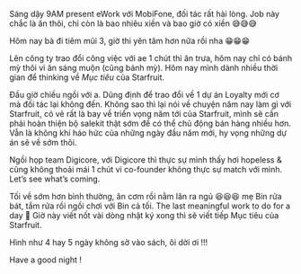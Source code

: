 Sáng dậy 9AM present eWork với MobiFone, đối tác rất hài lòng. Job này chắc là ăn thôi, chỉ còn  là bao nhiêu xiền và bao giờ có xiền 😅😅😅

Hôm nay bà đi tiêm mũi 3, giờ thi yên tâm hơn nữa rồi nha 😁😁😁

Lên công ty trao đổi công việc với ae 1 chút thì ăn trưa, hôm nay chỉ có bánh mỳ thôi vì ăn sáng muộn (cũng bánh mỳ). Hôm nay mình dành nhiều thời gian để thinking về *Mục tiêu* của Starfruit.

Đầu giờ chiều ngồi với a. Dũng định để trao đổi về 1 dự án Loyalty mới cơ mà đối tác lại không đến. Không sao thì lại nói về chuyện năm nay làm gì với Starfruit, có vẻ rất là bay về triển vọng năm tới của Starfruit, mình sẽ cần phải hoàn thiện bộ salekit thật sớm để có thể chủ động bán hàng nhiều hơn. Vẫn là không khí háo hức của những ngày đầu năm mới, hy vọng những dự án sẽ về sớm thôi.

Ngồi họp team Digicore, với Digicore thì thực sự mình thấy hơi hopeless & cũng không thoải mái 1 chút vì co-founder không thực sự match với mình. Let’s see what’s coming.

Tối về sớm hơn bình thường, ăn cơm rồi nằm lăn ra ngủ 😆😆😆 mẹ Bin rửa bát, tắm rửa rồi ngồi chơi với Bin cả tối. The last meaningful work to do for a day 🙂 Giờ này viết nốt vài dòng nhật ký xong thì sẽ viết tiếp Mục tiêu của Starfruit.

Hình như 4 hay 5 ngày không sờ vào sách, ôi dời ơi !!!

Have a good night !
